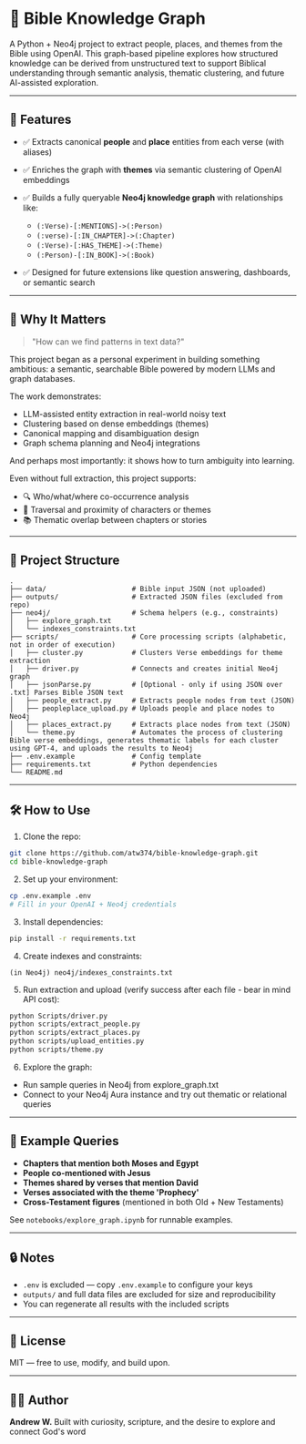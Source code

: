 # 📖 Bible Knowledge Graph

A Python + Neo4j project to extract people, places, and themes from the Bible using OpenAI. This graph-based pipeline explores how structured knowledge can be derived from unstructured text to support Biblical understanding through semantic analysis, thematic clustering, and future AI-assisted exploration.

---

## 🚀 Features

* ✅ Extracts canonical **people** and **place** entities from each verse (with aliases)
* ✅ Enriches the graph with **themes** via semantic clustering of OpenAI embeddings
* ✅ Builds a fully queryable **Neo4j knowledge graph** with relationships like:

  * `(:Verse)-[:MENTIONS]->(:Person)`
  * `(:verse)-[:IN_CHAPTER]->(:Chapter)`
  * `(:Verse)-[:HAS_THEME]->(:Theme)`
  * `(:Person)-[:IN_BOOK]->(:Book)`
* ✅ Designed for future extensions like question answering, dashboards, or semantic search

---

## 🧠 Why It Matters

> "How can we find patterns in text data?"

This project began as a personal experiment in building something ambitious: a semantic, searchable Bible powered by modern LLMs and graph databases.

The work demonstrates:

* LLM-assisted entity extraction in real-world noisy text
* Clustering based on dense embeddings (themes)
* Canonical mapping and disambiguation design
* Graph schema planning and Neo4j integrations

And perhaps most importantly: it shows how to turn ambiguity into learning.

Even without full extraction, this project supports:

* 🔍 Who/what/where co-occurrence analysis
* 🧭 Traversal and proximity of characters or themes
* 📚 Thematic overlap between chapters or stories

---

## 📁 Project Structure

```
.
├── data/                     # Bible input JSON (not uploaded)
├── outputs/                  # Extracted JSON files (excluded from repo)
├── neo4j/                    # Schema helpers (e.g., constraints)
│   ├── explore_graph.txt
│   └── indexes_constraints.txt
├── scripts/                  # Core processing scripts (alphabetic, not in order of execution)
│   ├── cluster.py            # Clusters Verse embeddings for theme extraction
│   ├── driver.py             # Connects and creates initial Neo4j graph
│   ├── jsonParse.py          # [Optional - only if using JSON over .txt] Parses Bible JSON text 
│   ├── people_extract.py     # Extracts people nodes from text (JSON)
│   ├── peopleplace_upload.py # Uploads people and place nodes to Neo4j
│   ├── places_extract.py     # Extracts place nodes from text (JSON)
│   └── theme.py              # Automates the process of clustering Bible verse embeddings, generates thematic labels for each cluster using GPT-4, and uploads the results to Neo4j
├── .env.example              # Config template
├── requirements.txt          # Python dependencies
└── README.md
```

---

## 🛠️ How to Use

1. Clone the repo:

```bash
git clone https://github.com/atw374/bible-knowledge-graph.git
cd bible-knowledge-graph
```

2. Set up your environment:

```bash
cp .env.example .env
# Fill in your OpenAI + Neo4j credentials
```

3. Install dependencies:

```bash
pip install -r requirements.txt
```

4. Create indexes and constraints:

```Cypher
(in Neo4j) neo4j/indexes_constraints.txt
```

5. Run extraction and upload (verify success after each file - bear in mind API cost): 

```bash
python Scripts/driver.py
python scripts/extract_people.py
python scripts/extract_places.py
python scripts/upload_entities.py
python scripts/theme.py
```

6. Explore the graph:

* Run sample queries in Neo4j from explore_graph.txt
* Connect to your Neo4j Aura instance and try out thematic or relational queries

---

## 🧪 Example Queries

* **Chapters that mention both Moses and Egypt**
* **People co-mentioned with Jesus**
* **Themes shared by verses that mention David**
* **Verses associated with the theme 'Prophecy'**
* **Cross-Testament figures** (mentioned in both Old + New Testaments)

See `notebooks/explore_graph.ipynb` for runnable examples.

---

## 🔒 Notes

* `.env` is excluded — copy `.env.example` to configure your keys
* `outputs/` and full data files are excluded for size and reproducibility
* You can regenerate all results with the included scripts

---

## 📝 License

MIT — free to use, modify, and build upon.

---

## 🙋‍♂️ Author

**Andrew W.**
Built with curiosity, scripture, and the desire to explore and connect God's word
